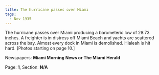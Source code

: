 ```yaml
---  
title: The hurricane passes over Miami  
tags:  
  - Nov 1935  
---  
```

  
The hurricane passes over Miami producing a barometeric low of 28.73 inches. A freighter is in distress off Miami Beach and yachts are scattered across the bay. Almost every dock in Miami is demolished. Hialeah is hit hard. [Photos starting on page 10.]  
  
Newspapers: **Miami Morning News or The Miami Herald**  
  
Page: **1**, Section: **N/A** 
